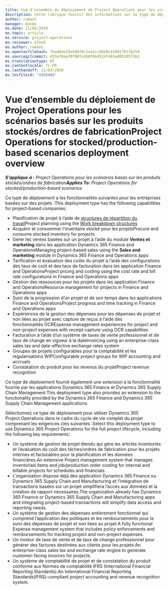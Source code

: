 ```yaml
---
title: Vue d’ensemble du déploiement de Project Operations pour les scénarios basés sur les produits stockés/ordres de fabrication
description: Cette rubrique fournit des informations sur le type de déploiement Project Operations pour les scénarios basés sur les produits stockés/ordres de fabrication.
author: rumant
manager: Annbe
ms.date: 11/02/2020
ms.topic: article
ms.service: project-operations
ms.reviewer: kfend
ms.author: rumant
ms.openlocfilehash: 7bad4de10a508f0c1aa2cc6bb0c41081f81fb259
ms.sourcegitcommit: d33ef0ae39f90fe3b0f6b4524f483e8052057361
ms.translationtype: HT
ms.contentlocale: fr-FR
ms.lasthandoff: 11/03/2020
ms.locfileid: "4365464"
---
```

# <a name="project-operations-for-stockedproduction-based-scenarios-deployment-overview"></a><span data-ttu-id="ecc4a-103">Vue d’ensemble du déploiement de Project Operations pour les scénarios basés sur les produits stockés/ordres de fabrication</span><span class="sxs-lookup"><span data-stu-id="ecc4a-103">Project Operations for stocked/production-based scenarios deployment overview</span></span>

<span data-ttu-id="ecc4a-104">_**S’applique à :** Project Operations pour les scénarios basés sur les produits stockés/ordres de fabrication_</span><span class="sxs-lookup"><span data-stu-id="ecc4a-104">_**Applies To:** Project Operations for stocked/production-based scenarios_</span></span>


<span data-ttu-id="ecc4a-105">Ce type de déploiement a les fonctionnalités suivantes pour les entreprises basées sur des projets :</span><span class="sxs-lookup"><span data-stu-id="ecc4a-105">This deployment type has the following capabilities for project-based companies:</span></span>

- <span data-ttu-id="ecc4a-106">Planification de projet à l’aide de [structures de répartition du travail](work-breakdown-structures.md)</span><span class="sxs-lookup"><span data-stu-id="ecc4a-106">Project planning using the [Work breakdown structures](work-breakdown-structures.md)</span></span>
- <span data-ttu-id="ecc4a-107">Acquérir et consommer l’inventaire stocké pour les projets</span><span class="sxs-lookup"><span data-stu-id="ecc4a-107">Procure and consume stocked inventory for projects</span></span>
- <span data-ttu-id="ecc4a-108">Gérer les ventes basées sur un projet à l’aide du module **Ventes et marketing** dans les application Dynamics 365 Finance and Operations</span><span class="sxs-lookup"><span data-stu-id="ecc4a-108">Managing project-based sales using the **Sales and marketing** module in Dynamics 365 Finance and Operations apps</span></span>
- <span data-ttu-id="ecc4a-109">Tarification et évaluation des coûts du projet à l’aide des configurations des taux de coût et des taux de facturation dans les application Finance and Operations</span><span class="sxs-lookup"><span data-stu-id="ecc4a-109">Project pricing and costing using the cost rate and bill rate configurations in Finance and Operations apps</span></span>
- <span data-ttu-id="ecc4a-110">Gestion des ressources pour les projets dans les application Finance and Operations</span><span class="sxs-lookup"><span data-stu-id="ecc4a-110">Resource management for projects in Finance and Operations apps</span></span>
- <span data-ttu-id="ecc4a-111">Suivi de la progression d’un projet et de son temps dans les applications Finance and Operations</span><span class="sxs-lookup"><span data-stu-id="ecc4a-111">Project progress and time tracking in Finance and Operations apps</span></span>
- <span data-ttu-id="ecc4a-112">Expériences de la gestion des dépenses pour les dépenses de projet et non liées au projet avec capture de reçus à l’aide des fonctionnalités OCR</span><span class="sxs-lookup"><span data-stu-id="ecc4a-112">Expense management experiences for project and non-project expenses with receipt capture using OCR capabilities</span></span>
- <span data-ttu-id="ecc4a-113">Facturation à l’aide d’un système de taxes de vente professionnel et de taux de change en vigueur à la date</span><span class="sxs-lookup"><span data-stu-id="ecc4a-113">Invoicing using an enterprise-class sales tax and date-effective exchange rates system</span></span>
- <span data-ttu-id="ecc4a-114">Groupes de projets configurables pour la comptabilité et les régularisations WIP</span><span class="sxs-lookup"><span data-stu-id="ecc4a-114">Configurable project groups for WIP accounting and accruals</span></span>
- <span data-ttu-id="ecc4a-115">Constatation du produit pour les revenus du projet</span><span class="sxs-lookup"><span data-stu-id="ecc4a-115">Project revenue recognition</span></span>

<span data-ttu-id="ecc4a-116">Ce type de déploiement fournit également une extension à la fonctionnalité fournie par les applications Dynamics 365 Finance et Dynamics 365 Supply Chain Management.</span><span class="sxs-lookup"><span data-stu-id="ecc4a-116">This deployment type also provides an extension to the functionality provided by the Dynamics 365 Finance and Dynamics 365 Supply Chain Management applications.</span></span>

<span data-ttu-id="ecc4a-117">Sélectionnez ce type de déploiement pour utiliser Dynamics 365 Project Operations dans le cadre du cycle de vie complet du projet comprenant les exigences clés suivantes :</span><span class="sxs-lookup"><span data-stu-id="ecc4a-117">Select this deployment type to use Dynamics 365 Project Operations for the full project lifecycle, including the following key requirements:</span></span>

- <span data-ttu-id="ecc4a-118">Un système de gestion de projet étendu qui gère les articles inventoriés et l’évaluation du coût des tâches/ordres de fabrication pour les projets internes et facturables pour la planification et les données financières.</span><span class="sxs-lookup"><span data-stu-id="ecc4a-118">An extensive Project management system that manages inventoried items and job/production order costing for internal and billable projects for schedules and financials.</span></span>
- <span data-ttu-id="ecc4a-119">L’organisation dispose déjà des application Dynamics 365 Finance ou Dynamics 365 Supply Chain and Manufacturing et l’intégration de transactions basées sur un projet simplifiera l’accès aux données et la création de rapport nécessaires.</span><span class="sxs-lookup"><span data-stu-id="ecc4a-119">The organization already has Dynamics 365 Finance or Dynamics 365 Supply Chain and Manufacturing apps and integrating project-based transactions will simplify data access and reporting needs.</span></span>
- <span data-ttu-id="ecc4a-120">Un système de gestion des dépenses entièrement fonctionnel qui comprend l’application des politiques et les remboursements pour le suivi des dépenses de projet et non liées au projet.</span><span class="sxs-lookup"><span data-stu-id="ecc4a-120">A fully functional Expense management system that includes policy enforcements and reimbursements for tracking project and non-project expenses.</span></span>
- <span data-ttu-id="ecc4a-121">Un moteur de taxe de vente et de taux de change professionnel pour générer des factures destinées aux clients pour les projets.</span><span class="sxs-lookup"><span data-stu-id="ecc4a-121">An enterprise-class sales tax and exchange rate engine to generate customer-facing invoices for projects.</span></span>
- <span data-ttu-id="ecc4a-122">Un système de comptabilité de projet et de constatation du produit conforme aux Normes de comptabilité IFRS (International Financial Reporting Standards).</span><span class="sxs-lookup"><span data-stu-id="ecc4a-122">An International Financial Reporting Standards(IFRS)-compliant project accounting and revenue recognition system.</span></span>

